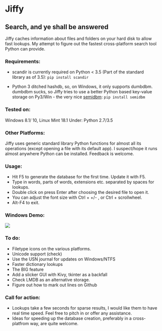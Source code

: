 # Jiffy
## Search, and ye shall be answered


Jiffy caches information about files and folders on your hard disk to allow fast lookups. My attempt to figure out the fastest cross-platform search tool Python can provide.


### Requirements: 
- scandir is currently required on Python < 3.5 (Part of the standard library as of 3.5):
`pip install scandir`

- Python 3 ditched hashdb, so, on Windows, it only supports dumbdbm. dumbdbm sucks, so Jiffy tries to use a better Python based key-value storage on Py3/Win - the very nice [semidbm](https://github.com/jamesls/semidbm/tree/master/semidbm):
`pip install semidbm`


### Tested on: 
Windows 8.1/ 10, Linux Mint 18.1 Under: Python 2.7/3.5


### Other Platforms:
Jiffy uses generic standard library Python functions for almost all its operations (except opening a file with its default app). I suspect/hope it runs almost anywhere Python can be installed. Feedback is welcome.


### Usage:
-	Hit F5 to generate the database for the first time. Update it with F5.
-	Type in words, parts of words, extensions etc. separated by spaces for lookups.
-	Double click on press Enter after choosing the desired file to open it.
-	You can adjust the font size with Ctrl + +/- , or Ctrl + scrollwheel.
-	Alt-F4 to exit.

### Windows Demo:
![](https://github.com/h5rdly/Jiffy/blob/master/WinDemo.gif)

### To do:
-	Filetype icons on the various platforms. 
-	Unicode support (check)
-	Use the USN journal for updates on Windows/NTFS
-	Faster dictionary lookups 
-	The BIG feature
-	Add a slicker GUI with Kivy, tkinter as a backfall
-	Check LMDB as an alternative storage.
-	Figure out how to mark out lines on Github
     

### Call for action:
-	Lookups take a few seconds for sparse results, I would like them to have real time speed. Feel free to pitch in or offer any assistance.
-	Ideas for speeding up the database creation, preferably in a cross-platfrom way, are quite welcome. 


